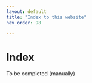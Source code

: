 ```yaml
---
layout: default
title: "Index to this website"
nav_order: 98

---
```

# Index

To be completed (manually)
  

